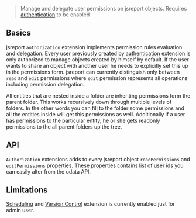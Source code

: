 
> Manage and delegate user permissions on jsreport objects. Requires [authentication](/learn/authentication) to be enabled

## Basics
jsreport `authorization` extension implements permission rules evaluation and delegation. Every user previously created by [authentication](/learn/authentication) extension is only authorized to manage objects created by himself by default. If the user wants to share an object with another user he needs to explicitly set this up in the permissions form. jsreport can currently distinguish only between `read` and `edit` permissions where `edit` permission represents all operations including permission delegation.

All entities that are nested inside a folder are inheriting permissions form the parent folder. This works recursively down through multiple levels of folders. In the other words you can fill to the folder some permissions and all the entities inside will get this permissions as well. Additionally if a user has permissions to the particular entity, he or she gets readonly permissions to the all parent folders up the tree.

## API

`Authorization` extensions adds to every jsreport object `readPermissions` and `editPermissions` properties. These properties contains list of user ids you can easily alter from the odata API.

## Limitations
[Scheduling](/learn/scheduling) and [Version Control](https://jsreport.net/learn/version-control) extension is currently enabled just for admin user.
